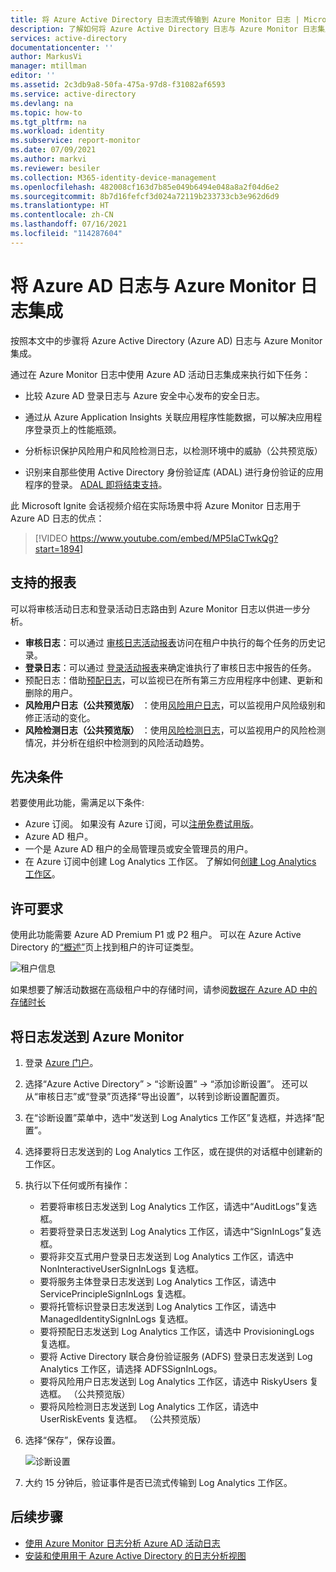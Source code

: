 ```yaml
---
title: 将 Azure Active Directory 日志流式传输到 Azure Monitor 日志 | Microsoft Docs
description: 了解如何将 Azure Active Directory 日志与 Azure Monitor 日志集成
services: active-directory
documentationcenter: ''
author: MarkusVi
manager: mtillman
editor: ''
ms.assetid: 2c3db9a8-50fa-475a-97d8-f31082af6593
ms.service: active-directory
ms.devlang: na
ms.topic: how-to
ms.tgt_pltfrm: na
ms.workload: identity
ms.subservice: report-monitor
ms.date: 07/09/2021
ms.author: markvi
ms.reviewer: besiler
ms.collection: M365-identity-device-management
ms.openlocfilehash: 482008cf163d7b85e049b6494e048a8a2f04d6e2
ms.sourcegitcommit: 8b7d16fefcf3d024a72119b233733cb3e962d6d9
ms.translationtype: HT
ms.contentlocale: zh-CN
ms.lasthandoff: 07/16/2021
ms.locfileid: "114287604"
---
```

# <a name="integrate-azure-ad-logs-with-azure-monitor-logs"></a>将 Azure AD 日志与 Azure Monitor 日志集成

按照本文中的步骤将 Azure Active Directory (Azure AD) 日志与 Azure Monitor 集成。

通过在 Azure Monitor 日志中使用 Azure AD 活动日志集成来执行如下任务：

 * 比较 Azure AD 登录日志与 Azure 安全中心发布的安全日志。
  
 * 通过从 Azure Application Insights 关联应用程序性能数据，可以解决应用程序登录页上的性能瓶颈。

 * 分析标识保护风险用户和风险检测日志，以检测环境中的威胁（公共预览版）
 
 * 识别来自那些使用 Active Directory 身份验证库 (ADAL) 进行身份验证的应用程序的登录。 [ADAL 即将结束支持](../develop/msal-migration.md)。

此 Microsoft Ignite 会话视频介绍在实际场景中将 Azure Monitor 日志用于 Azure AD 日志的优点：

> [!VIDEO https://www.youtube.com/embed/MP5IaCTwkQg?start=1894]

## <a name="supported-reports"></a>支持的报表

可以将审核活动日志和登录活动日志路由到 Azure Monitor 日志以供进一步分析。 

* **审核日志**：可以通过 [审核日志活动报表](concept-audit-logs.md)访问在租户中执行的每个任务的历史记录。
* **登录日志**：可以通过 [登录活动报表](concept-sign-ins.md)来确定谁执行了审核日志中报告的任务。
* 预配日志：借助[预配日志](../app-provisioning/application-provisioning-log-analytics.md)，可以监视已在所有第三方应用程序中创建、更新和删除的用户。 
* **风险用户日志（公共预览版）** ：使用[风险用户日志](../identity-protection/howto-identity-protection-investigate-risk.md#risky-users)，可以监视用户风险级别和修正活动的变化。 
* **风险检测日志（公共预览版）** ：使用[风险检测日志](../identity-protection/howto-identity-protection-investigate-risk.md#risk-detections)，可以监视用户的风险检测情况，并分析在组织中检测到的风险活动趋势。 


## <a name="prerequisites"></a>先决条件 

若要使用此功能，需满足以下条件:

* Azure 订阅。 如果没有 Azure 订阅，可以[注册免费试用版](https://azure.microsoft.com/free/)。
* Azure AD 租户。
* 一个是 Azure AD 租户的全局管理员或安全管理员的用户。 
* 在 Azure 订阅中创建 Log Analytics 工作区。 了解如何[创建 Log Analytics 工作区](../../azure-monitor/logs/quick-create-workspace.md)。

## <a name="licensing-requirements"></a>许可要求

使用此功能需要 Azure AD Premium P1 或 P2 租户。 可以在 Azure Active Directory 的[“概述”](https://portal.azure.com/#blade/Microsoft_AAD_IAM/ActiveDirectoryMenuBlade/Overview)页上找到租户的许可证类型。

![租户信息](./media/howto-integrate-activity-logs-with-log-analytics/tenant-information.png)
 
如果想要了解活动数据在高级租户中的存储时间，请参阅[数据在 Azure AD 中的存储时长](reference-reports-data-retention.md#how-long-does-azure-ad-store-the-data)

## <a name="send-logs-to-azure-monitor"></a>将日志发送到 Azure Monitor

1. 登录 [Azure 门户](https://portal.azure.com)。 

2. 选择“Azure Active Directory” > “诊断设置” -> “添加诊断设置”。 还可以从“审核日志”或“登录”页选择“导出设置”，以转到诊断设置配置页。  
    
3. 在“诊断设置”菜单中，选中“发送到 Log Analytics 工作区”复选框，并选择“配置”。

4. 选择要将日志发送到的 Log Analytics 工作区，或在提供的对话框中创建新的工作区。  

5. 执行以下任何或所有操作：
    * 若要将审核日志发送到 Log Analytics 工作区，请选中“AuditLogs”复选框。 
    * 若要将登录日志发送到 Log Analytics 工作区，请选中“SignInLogs”复选框。
    * 要将非交互式用户登录日志发送到 Log Analytics 工作区，请选中 NonInteractiveUserSignInLogs 复选框。
    * 要将服务主体登录日志发送到 Log Analytics 工作区，请选中 ServicePrincipleSignInLogs 复选框。
    * 要将托管标识登录日志发送到 Log Analytics 工作区，请选中 ManagedIdentitySignInLogs 复选框。
    * 要将预配日志发送到 Log Analytics 工作区，请选中 ProvisioningLogs 复选框。
    * 要将 Active Directory 联合身份验证服务 (ADFS) 登录日志发送到 Log Analytics 工作区，请选择 ADFSSignInLogs。
    * 要将风险用户日志发送到 Log Analytics 工作区，请选中 RiskyUsers 复选框。 （公共预览版）
    * 要将风险检测日志发送到 Log Analytics 工作区，请选中 UserRiskEvents 复选框。 （公共预览版）

6. 选择“保存”，保存设置。

    ![诊断设置](./media/howto-integrate-activity-logs-with-log-analytics/Configure.png)

7. 大约 15 分钟后，验证事件是否已流式传输到 Log Analytics 工作区。

## <a name="next-steps"></a>后续步骤

* [使用 Azure Monitor 日志分析 Azure AD 活动日志](howto-analyze-activity-logs-log-analytics.md)
* [安装和使用用于 Azure Active Directory 的日志分析视图](howto-install-use-log-analytics-views.md)
